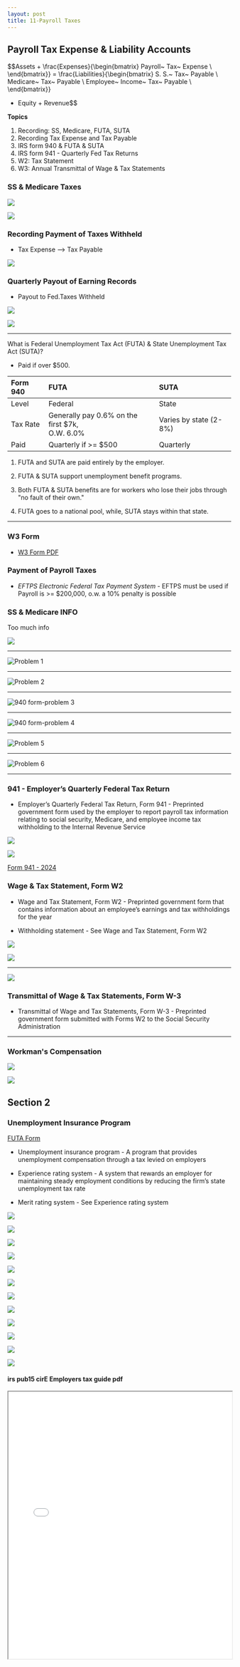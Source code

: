 ```yaml
---
layout: post
title: 11-Payroll Taxes
--- 
```



## Payroll Tax Expense & Liability Accounts

$$Assets + \frac{Expenses}{\begin{bmatrix}
                           Payroll~ Tax~ Expense \\
                           \end{bmatrix}}
= \frac{Liabilities}{\begin{bmatrix}
                     S. S.~ Tax~ Payable \\
                     Medicare~ Tax~ Payable \\
                     Employee~ Income~ Tax~ Payable \\
                     \end{bmatrix}}
 + Equity + Revenue$$

**Topics**  
1. Recording: SS, Medicare, FUTA, SUTA  
2. Recording Tax Expense and Tax Payable  
3. IRS form 940 & FUTA & SUTA  
4. IRS form 941 - Quarterly Fed Tax Returns  
5. W2: Tax Statement  
6. W3: Annual Transmittal of Wage & Tax Statements  

<!-- 
![](./assets/mc-graw-accounting-course/chap11.payroll.taxes/1.objectives.png)
-->

### SS & Medicare Taxes

![](./assets/mc-graw-accounting-course/chap11.payroll.taxes/ss.medicare.payin.png)

![](./assets/mc-graw-accounting-course/chap11.payroll.taxes/4.tax.liability.png)

### Recording Payment of Taxes Withheld

- Tax Expense --> Tax Payable

![](./assets/mc-graw-accounting-course/chap11.payroll.taxes/6.ledger.4.ss.medicare.tax.png)

### Quarterly Payout of Earning Records

- Payout to Fed.Taxes Withheld
  
![](./assets/mc-graw-accounting-course/chap11.payroll.taxes/7.ledger.example.taxes.payable.png)

![](./assets/mc-graw-accounting-course/chap11.payroll.taxes/8.earning.records.png)

---

What is Federal Unemployment Tax Act (FUTA) & State Unemployment Tax Act (SUTA)?

- Paid if over $500.
  
|Form 940|FUTA|SUTA|
|:-|:-|:-|
|Level|Federal|State|
|Tax Rate|Generally pay 0.6% on the first $7k,<br>O.W. 6.0%|Varies by state (2-8%)|
|Paid| Quarterly if >= $500 | Quarterly |

1. FUTA and SUTA are paid entirely by the employer.  

2. FUTA & SUTA support unemployment benefit programs.  

3. Both FUTA & SUTA benefits are for workers who lose their jobs through "no fault of their own."  

4. FUTA goes to a national pool, while, SUTA stays within that state.

---

### W3 Form

- [W3 Form PDF](https://www.irs.gov/pub/irs-pdf/iw2w3.pdf)


### Payment of Payroll Taxes

- *EFTPS Electronic Federal Tax Payment System* - EFTPS must be used if Payroll is >= $200,000, o.w. a 10% penalty is possible

<!--
![](./assets/mc-graw-accounting-course/chap11.payroll.taxes/2.aca.provisions.png)
-->

### SS & Medicare INFO

Too much info

![](./assets/mc-graw-accounting-course/chap11.payroll.taxes/3.calculating.tax.liability.png)

<!--
![](./assets/mc-graw-accounting-course/chap11.payroll.taxes/5.tax.accts.dr.cr.png)
-->

---

![Problem 1](./assets/mc-graw-accounting-course/chap11.payroll.taxes/chap11.prob.1.png)

---

![Problem 2](./assets/mc-graw-accounting-course/chap11.payroll.taxes/chap11.prob.2.wages.table.png)

---

![940 form-problem 3](./assets/mc-graw-accounting-course/chap11.payroll.taxes/chap11.prob.3.940.form.png)

---

![940 form-problem 4](./assets/mc-graw-accounting-course/chap11.payroll.taxes/chap11.prob.4.png)

---

![Problem 5](./assets/mc-graw-accounting-course/chap11.payroll.taxes/chap11.prob.5.futa.png)

---

![Problem 6](./assets/mc-graw-accounting-course/chap11.payroll.taxes/chap11.prob.6.png)

---

### 941 - Employer’s Quarterly Federal Tax Return

- Employer’s Quarterly Federal Tax Return, Form 941 - Preprinted government form used by the employer to report payroll tax information relating to social security, Medicare, and employee income tax withholding to the Internal Revenue Service

![](./assets/mc-graw-accounting-course/chap11.payroll.taxes/9.company.wide.tax.and.pay.schedule.png)

![](./assets/mc-graw-accounting-course/chap11.payroll.taxes/10.when.to.file.png)

[Form 941 - 2024](https://www.irs.gov/pub/irs-prior/f941--2024.pdf)

### Wage & Tax Statement, Form W2

- Wage and Tax Statement, Form W2 - Preprinted government form that contains information about an employee’s earnings and tax withholdings for the year

- Withholding statement - See Wage and Tax Statement, Form W2

![](./assets/mc-graw-accounting-course/chap11.payroll.taxes/w2.copies.made.png)


![](./assets/mc-graw-accounting-course/chap11.payroll.taxes/12.w2.form.requirements.png)

---

![](./assets/mc-graw-accounting-course/chap11.payroll.taxes/11.quarters.png)


### Transmittal of Wage & Tax Statements, Form W-3

- Transmittal of Wage and Tax Statements, Form W-3 - Preprinted government form submitted with Forms W2 to the Social Security Administration

---

### Workman's Compensation

![](./assets/mc-graw-accounting-course/chap11.payroll.taxes/workmans.comp.exp.payable.png)

![](./assets/mc-graw-accounting-course/chap11.payroll.taxes/prepaid.workmans.comp.cash.2.ins.png)

## Section 2


### Unemployment Insurance Program

[FUTA Form](_posts/2024-04-24-940-futa.md)

- Unemployment insurance program - A program that provides unemployment compensation through a tax levied on employers

- Experience rating system - A system that rewards an employer for maintaining steady employment conditions by reducing the firm’s state unemployment tax rate

- Merit rating system - See Experience rating system

![](./assets/mc-graw-accounting-course/chap11.payroll.taxes/computing.unemployment.taxes.png)

![](./assets/mc-graw-accounting-course/chap11.payroll.taxes/reporting.quarter.unemployment.taxes.png)

![](./assets/mc-graw-accounting-course/chap11.payroll.taxes/futa3.png)

![](./assets/mc-graw-accounting-course/chap11.payroll.taxes/Screenshot%20from%202024-04-22%2017-05-35.png)

![](./assets/mc-graw-accounting-course/chap11.payroll.taxes/Screenshot%20from%202024-04-22%2017-09-02.png)

![](./assets/mc-graw-accounting-course/chap11.payroll.taxes/Screenshot%20from%202024-04-22%2017-12-54.png)

![](./assets/mc-graw-accounting-course/chap11.payroll.taxes/Screenshot%20from%202024-04-22%2017-15-58.png)

![](./assets/mc-graw-accounting-course/chap11.payroll.taxes/Screenshot%20from%202024-04-22%2017-16-40.png)

![](./assets/mc-graw-accounting-course/chap11.payroll.taxes/Screenshot%20from%202024-04-22%2017-17-41.png)

![](./assets/mc-graw-accounting-course/chap11.payroll.taxes/tax.table.png)

![](./assets/mc-graw-accounting-course/chap11.payroll.taxes/13.w2.info.png)

![](./assets/mc-graw-accounting-course/chap11.payroll.taxes/14.w3.info.png)

#### irs pub15 cirE Employers tax guide pdf

<div class="pdf-container">
    <iframe src="./assets/misc/irs.pub15.cirE.Employers.tax guide.pdf#zoom=FitH" height="600" width="100%" allowFullScreen="true">
    </iframe>
</div>

<!--
# NOT NEEDED

### Questions

![](./assets/mc-graw-accounting-course/chap11.payroll.taxes/chap11.section1.q.png)

### Terms

![](./assets/mc-graw-accounting-course/chap11.payroll.taxes/terms1.png)

- Experience rating system: Adjusts insurance premiums based on a company's past history of claims (fewer claims = lower premiums).

- Merit rating system: Rewards individual employees with lower insurance premiums based on their safety record or performance.

- Transmittal of Wage and Tax Statements, Form W3: An employer's form used to send copies of Form W2 (Wage and Tax Statement) to the Social Security Administration.

- Unemployment insurance program: Government-funded program that provides temporary financial assistance to qualified workers who lose their jobs through no fault of their own.

- Wage and Tax Statement, Form W2: An annual form employers send to employees summarizing their wages, taxes withheld, and other earnings information for tax filing purposes.

- Withholding statement: A document showing the amount of tax withheld from an employee's paycheck throughout the year (often synonymous with Form W2).

- Back period: Refers to a previous pay period or tax year for which tax filings or payments were missed or need to be adjusted.

-->
